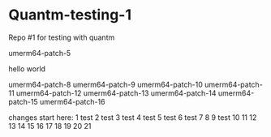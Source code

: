 # Quantm-testing-1
Repo #1 for testing with quantm

umerm64-patch-5

hello
world

umerm64-patch-8
umerm64-patch-9
umerm64-patch-10
umerm64-patch-11
umerm64-patch-12
umerm64-patch-13
umerm64-patch-14
umerm64-patch-15
umerm64-patch-16

changes start here:
1 test
2 test
3 test
4 test
5 test
6 test
7
8
9 test
10
11
12
13
14
15
16
17
18
19
20
21

